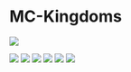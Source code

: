 # MC-Kingdoms
<img src="https://www.bisecthosting.com/images/CF/MCKingdoms/BH_MC_HEADER.webp" title="" alt=" " data-align="center">

[![](https://img.shields.io/discord/920716981303377952?style=for-the-badge&logo=discord&labelColor=95BD20&color=A6DBF8)](https://discord.gg/JyURxyJFxZ) ![](https://img.shields.io/badge/Our%20projects-96DC5F?labelColor=95BD20&style=for-the-badge&logo=curseforge&color=A6DBF8) ![](https://img.shields.io/badge/Rent%20a%20server-A6DBF8?labelColor=95BD20&style=for-the-badge&logo=bisecthosting&logoColor=0C124C&color=A6DBF8) ![](https://img.shields.io/badge/Our%20projects-96DC5F?labelColor=95BD20&style=for-the-badge&logo=modrinth&color=A6DBF8) ![](https://img.shields.io/badge/Buy%20Us%20a%20Coffee-96DC5F?labelColor=95BD20&style=for-the-badge&logo=kofi&color=A6DBF8) ![](https://img.shields.io/badge/Our%20projects-96DC5F?labelColor=95BD20&style=for-the-badge&logo=github&color=A6DBF8)

